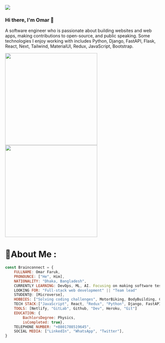 ![](https://komarev.com/ghpvc/?username=brainconnect93&color=green)

### Hi there, I'm Omar 👋


A software engineer who is passionate about building websites and web apps, making contributions to open-source, and public speaking. Some technologies I enjoy working with includes Python, Django, FastAPI, Flask, React, Next, Tailwind, MaterialUI, Redux, JavaScript, Bootstrap.

<img src = "https://camo.githubusercontent.com/683e2187241c641430216c864ce93fc5a0e0dfb232c5a01d1c54b54d63aa8cb2/68747470733a2f2f63646e2e6472696262626c652e636f6d2f75736572732f313136323037372f73637265656e73686f74732f333834383931342f70726f6772616d6d65722e676966" style="width: 300px">  <img src="https://camo.githubusercontent.com/18ce5f699367154406817e838d922e74f1d53abea421410b381a64f2c1725af9/68747470733a2f2f6d656469612e67697068792e636f6d2f6d656469612f4168337a4848376876735342322f67697068792e676966" style="width: 300px">

# 💫About Me :

```javascript
const Brainconnect = {
    FULLNAME: Omar Faruk,
    PRONOUNCE: ["He", Him],
    NATIONALITY: "Dhaka, Bangladesh",
    CURRENTLY LEARNING: DevOps, ML, AI. Focusing on making software testing more robust. 
    LOOKING FOR: "Full-stack web development" || "Team lead"
    STUDENT@: [Microverse],
    HOBBIES: ["Solving coding challenges", MotorBiking, BodyBuilding, Carpentry],
    TECH STACK:["JavaScript", React, "Redux", "Python", Django, FastAPI, Flask, "NPM", Node, MySQL, "PostgreSQL"],
    TOOLS: [Netlify, "GitLab", Github, "Dev", Heroku, "Git"]
    EDUCATION: {
        BachlorsDegree: Physics,
        isCompleted: true},
    TELEPHONE NUMBER: "+8801708519645",
    SOCIAL MEDIA: ["LinkedIn", "WhatsApp", "Twitter"],   
}
```
